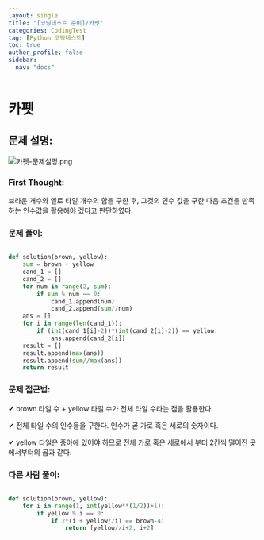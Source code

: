 ```yaml
---
layout: single
title: "[코딩테스트 준비]/카펫"
categories: CodingTest
tag: [Python 코딩테스트]
toc: true
author_profile: false
sidebar:
  nav: "docs"
---
```


# 카펫

## 문제 설명:

![카펫-문제설명.png]({{site.url}}/images/2023-07-31-codingTest-카펫/카펫-문제설명.png)

### First Thought:

브라운 개수와 옐로 타일 개수의 합을 구한 후, 그것의 인수 값을 구한 다음 조건을 만족하는 인수값을 활용해야 겠다고 판단하였다.

### 문제 풀이:

```python

def solution(brown, yellow):
    sum = brown + yellow
    cand_1 = []
    cand_2 = []
    for num in range(2, sum):
        if sum % num == 0:
            cand_1.append(num)
            cand_2.append(sum//num)
    ans = []
    for i in range(len(cand_1)):
        if (int(cand_1[i]-2))*(int(cand_2[i]-2)) == yellow:
            ans.append(cand_2[i])
    result = []
    result.append(max(ans))
    result.append(sum//max(ans))
    return result
```

### 문제 접근법:

✔ brown 타일 수 + yellow 타일 수가 전체 타일 수라는 점을 활용한다.

✔ 전체 타일 수의 인수들을 구한다. 인수가 곧 가로 혹은 세로의 숫자이다.

✔ yellow 타일은 중아에 있어야 하므로 전체 가로 혹은 세로에서 부터 2칸씩 떨어진 곳에서부터의 곱과 같다.

### 다른 사람 풀이:

```python

def solution(brown, yellow):
    for i in range(1, int(yellow**(1/2))+1):
        if yellow % i == 0:
            if 2*(i + yellow//i) == brown-4:
                return [yellow//i+2, i+2]

```
